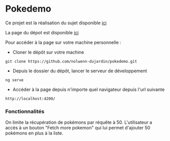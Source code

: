 # Pokedemo

Ce projet est la réalisation du sujet disponible [ici](https://github.com/barais/teaching-jxs-angular/)

La page du dépot est disponible [ici](https://nolwenn-dujardin.github.io/pokedemo/)

Pour accéder à la page sur votre machine personnelle :
- Cloner le dépôt sur votre machine
```console
git clone https://github.com/nolwenn-dujardin/pokedemo.git
```
- Depuis le dossier du dépôt, lancer le serveur de développement
```console
ng serve
```

- Accéder à la page depuis n'importe quel navigateur depuis l'url suivante
```
http://localhost:4200/
```


### Fonctionnalités

On limite la récupération de pokémons par réquête à 50. 
L'utilisateur a accès à un bouton "Fetch more pokemon" qui lui permet d'ajouter 50 pokémons en plus à la liste.

